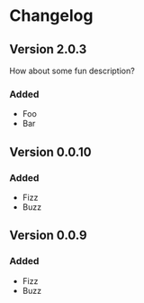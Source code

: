 # Changelog

## Version 2.0.3

How about some fun description?

### Added
- Foo
- Bar

## Version 0.0.10

### Added
- Fizz
- Buzz

## Version 0.0.9

### Added
- Fizz
- Buzz

